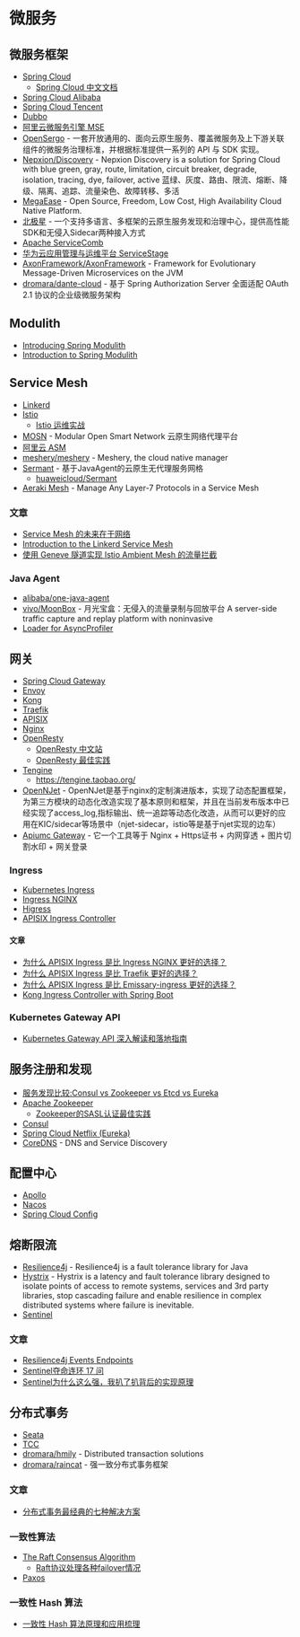 # 微服务

## 微服务框架

* [Spring Cloud](https://spring.io/projects/spring-cloud)
	* [Spring Cloud 中文文档](https://www.springcloud.cc/)
* [Spring Cloud Alibaba](https://spring-cloud-alibaba-group.github.io/github-pages/hoxton/zh-cn/index.html)
* [Spring Cloud Tencent](https://github.com/Tencent/spring-cloud-tencent)
* [Dubbo](https://dubbo.apache.org/zh/docs/)
* [阿里云微服务引擎 MSE](https://www.aliyun.com/product/aliware/mse)
* [OpenSergo](https://opensergo.io/zh-cn/) - 一套开放通用的、面向云原生服务、覆盖微服务及上下游关联组件的微服务治理标准，并根据标准提供一系列的 API 与 SDK 实现。
* [Nepxion/Discovery](https://github.com/Nepxion/Discovery) - Nepxion Discovery is a solution for Spring Cloud with blue green, gray, route, limitation, circuit breaker, degrade, isolation, tracing, dye, failover, active 蓝绿、灰度、路由、限流、熔断、降级、隔离、追踪、流量染色、故障转移、多活
* [MegaEase](https://github.com/megaease) - Open Source, Freedom, Low Cost, High Availability Cloud Native Platform.
* [北极星](https://polarismesh.cn/) - 一个支持多语言、多框架的云原生服务发现和治理中心，提供高性能SDK和无侵入Sidecar两种接入方式
* [Apache ServiceComb](https://servicecomb.apache.org/cn/docs/introduction/)
* [华为云应用管理与运维平台 ServiceStage](https://support.huaweicloud.com/servicestage/index.html)
* [AxonFramework/AxonFramework](https://github.com/AxonFramework/AxonFramework) - Framework for Evolutionary Message-Driven Microservices on the JVM
* [dromara/dante-cloud](https://gitee.com/dromara/dante-cloud) - 基于 Spring Authorization Server 全面适配 OAuth 2.1 协议的企业级微服务架构

## Modulith

* [Introducing Spring Modulith](https://spring.io/blog/2022/10/21/introducing-spring-modulith)
* [Introduction to Spring Modulith](https://www.baeldung.com/spring-modulith)

## Service Mesh

* [Linkerd](https://linkerd.io/)
* [Istio](https://istio.io/latest/docs/)
	* [Istio 运维实战](https://istio-operation-bible.aeraki.net/docs/)
* [MOSN](https://mosn.io/) - Modular Open Smart Network 云原生网络代理平台
* [阿里云 ASM](https://www.aliyun.com/product/cs/servicemesh)
* [meshery/meshery](https://github.com/meshery/meshery) - Meshery, the cloud native manager
* [Sermant](https://sermant.io/zh/) - 基于JavaAgent的云原生无代理服务网格
	* [huaweicloud/Sermant](https://github.com/huaweicloud/Sermant)
* [Aeraki Mesh](https://www.aeraki.net/) - Manage Any Layer-7 Protocols in a Service Mesh

### 文章

* [Service Mesh 的未来在于网络](https://www.infoq.cn/article/TjhrjrA2ljJE5irdBRrg)
* [Introduction to the Linkerd Service Mesh](https://www.cncf.io/blog/2023/04/06/introduction-to-the-linkerd-service-mesh/)
* [使用 Geneve 隧道实现 Istio Ambient Mesh 的流量拦截](https://jimmysong.io/blog/traffic-interception-with-geneve-tunnel-with-istio-ambient-mesh/)

### Java Agent

* [alibaba/one-java-agent](https://github.com/alibaba/one-java-agent)
* [vivo/MoonBox](https://github.com/vivo/MoonBox) - 月光宝盒：无侵入的流量录制与回放平台 A server-side traffic capture and replay platform with noninvasive
* [Loader for AsyncProfiler](https://github.com/jvm-profiling-tools/ap-loader)

## 网关

* [Spring Cloud Gateway](https://spring.io/projects/spring-cloud-gateway)
* [Envoy](https://www.envoyproxy.io/)
* [Kong](https://github.com/Kong/kong)
* [Traefik](https://github.com/traefik/traefik)
* [APISIX](https://github.com/apache/apisix)
* [Nginx](https://www.nginx.com/)
* [OpenResty](https://github.com/openresty/openresty)
	* [OpenResty 中文站](https://openresty.org/cn/)
	* [OpenResty 最佳实践](https://moonbingbing.gitbooks.io/openresty-best-practices/content/)
* [Tengine](https://github.com/alibaba/tengine)
	* https://tengine.taobao.org/
* [OpenNJet](https://gitee.com/njet-rd/njet) - OpenNJet是基于nginx的定制演进版本，实现了动态配置框架，为第三方模块的动态化改造实现了基本原则和框架，并且在当前发布版本中已经实现了access_log,指标输出、统一追踪等动态化改造，从而可以更好的应用在KIC/sidecar等场景中（njet-sidecar，istio等是基于njet实现的边车）
* [Apiumc Gateway](https://gitee.com/apiumc/Gateway) - 它一个工具等于 Nginx + Https证书 + 内网穿透 + 图片切割水印 + 网关登录

### Ingress

* [Kubernetes Ingress](https://kubernetes.io/docs/concepts/services-networking/ingress/)
* [Ingress NGINX](https://github.com/kubernetes/ingress-nginx)
* [Higress](https://github.com/alibaba/higress)
* [APISIX Ingress Controller](https://github.com/apache/apisix-ingress-controller)

#### 文章

* [为什么 APISIX Ingress 是比 Ingress NGINX 更好的选择？](https://www.apiseven.com/blog/apisix-ingress-vs-ingress-nginx-2)
* [为什么 APISIX Ingress 是比 Traefik 更好的选择？](https://www.apiseven.com/blog/why-you-should-choose-apisix-ingress-instead-on-traefik)
* [为什么 APISIX Ingress 是比 Emissary-ingress 更好的选择？](https://mp.weixin.qq.com/s/eFwOtF31tcTbmeU4Rd8ktQ)
* [Kong Ingress Controller with Spring Boot](https://www.baeldung.com/spring-boot-kong-ingress)

### Kubernetes Gateway API

* [Kubernetes Gateway API 深入解读和落地指南](https://cloudnative.to/blog/kubernetes-gateway-api-explained/)

## 服务注册和发现

* [服务发现比较:Consul vs Zookeeper vs Etcd vs Eureka](https://luyiisme.github.io/2017/04/22/spring-cloud-service-discovery-products/)
* [Apache Zookeeper](https://zookeeper.apache.org/doc/current/index.html)
    * [Zookeeper的SASL认证最佳实践](https://juejin.cn/post/7148362248010858526)
* [Consul](https://www.consul.io/docs)
* [Spring Cloud Netflix (Eureka)](https://cloud.spring.io/spring-cloud-netflix/reference/html/)
* [CoreDNS](https://coredns.io/) - DNS and Service Discovery

## 配置中心

* [Apollo](https://github.com/apolloconfig/apollo)
* [Nacos](https://nacos.io/zh-cn/docs/what-is-nacos.html)
* [Spring Cloud Config](https://cloud.spring.io/spring-cloud-config/)

## 熔断限流

* [Resilience4j](https://resilience4j.readme.io/) - Resilience4j is a fault tolerance library for Java
* [Hystrix](https://github.com/Netflix/Hystrix) - Hystrix is a latency and fault tolerance library designed to isolate points of access to remote systems, services and 3rd party libraries, stop cascading failure and enable resilience in complex distributed systems where failure is inevitable.
* [Sentinel](https://github.com/alibaba/Sentinel)

### 文章

* [Resilience4j Events Endpoints](https://www.baeldung.com/resilience4j-events-endpoints)
* [Sentinel夺命连环 17 问](https://mp.weixin.qq.com/s/gTLDPxlEdDkD-Bdua5qyNQ)
* [Sentinel为什么这么强，我扒了扒背后的实现原理](https://mp.weixin.qq.com/s/ETghXbTV5GAs78GsqB86XQ)

## 分布式事务

* [Seata](https://seata.io/)
* [TCC](https://github.com/changmingxie/tcc-transaction)
* [dromara/hmily](https://github.com/dromara/hmily) - Distributed transaction solutions
* [dromara/raincat](https://github.com/dromara/raincat) - 强一致分布式事务框架

### 文章

* [分布式事务最经典的七种解决方案](https://segmentfault.com/a/1190000040321750)

### 一致性算法

* [The Raft Consensus Algorithm](https://raft.github.io/)
    * [Raft协议处理各种failover情况](https://blog.51cto.com/u_5650011/5387253)
* [Paxos](https://martinfowler.com/articles/patterns-of-distributed-systems/paxos.html)

### 一致性 Hash 算法

* [一致性 Hash 算法原理和应用梳理](https://mp.weixin.qq.com/s/xugsNDFh0_JmvkiFrJbt2w)
